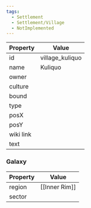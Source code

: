 ```yaml
---
tags:
  - Settlement
  - Settlement/Village
  - NotImplemented
---
```


| Property  | Value           |
| --------- | --------------- |
| id        | village_kuliquo |
| name      | Kuliquo         |
| owner     |                 |
| culture   |                 |
| bound     |                 |
| type      |                 |
| posX      |                 |
| posY      |                 |
| wiki link |                 |
| text      |                 |

### Galaxy
| Property | Value         |
| -------- | ------------- |
| region   | [[Inner Rim]] |
| sector   |               |
